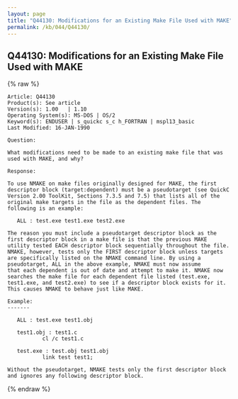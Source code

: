```yaml
---
layout: page
title: "Q44130: Modifications for an Existing Make File Used with MAKE"
permalink: /kb/044/Q44130/
---
```


## Q44130: Modifications for an Existing Make File Used with MAKE

{% raw %}

	Article: Q44130
	Product(s): See article
	Version(s): 1.00   | 1.10
	Operating System(s): MS-DOS | OS/2
	Keyword(s): ENDUSER | s_quickc s_c h_FORTRAN | mspl13_basic
	Last Modified: 16-JAN-1990
	
	Question:
	
	What modifications need to be made to an existing make file that was
	used with MAKE, and why?
	
	Response:
	
	To use NMAKE on make files originally designed for MAKE, the first
	descriptor block (target:dependent) must be a pseudotarget (see QuickC
	Version 2.00 ToolKit, Sections 7.3.5 and 7.5) that lists all of the
	original make targets in the file as the dependent files. The
	following is an example:
	
	   ALL : test.exe test1.exe test2.exe
	
	The reason you must include a pseudotarget descriptor block as the
	first descriptor block in a make file is that the previous MAKE
	utility tested EACH descriptor block sequentially throughout the file.
	NMAKE, however, tests only the FIRST descriptor block unless targets
	are specifically listed on the NMAKE command line. By using a
	pseudotarget, ALL in the above example, NMAKE must now assume
	that each dependent is out of date and attempt to make it. NMAKE now
	searches the make file for each dependent file listed (test.exe,
	test1.exe, and test2.exe) to see if a descriptor block exists for it.
	This causes NMAKE to behave just like MAKE.
	
	Example:
	-------
	
	   ALL : test.exe test1.obj
	
	   test1.obj : test1.c
	           cl /c test1.c
	
	   test.exe : test.obj test1.obj
	           link test test1;
	
	Without the pseudotarget, NMAKE tests only the first descriptor block
	and ignores any following descriptor block.

{% endraw %}

